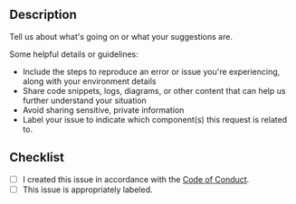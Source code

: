 
## Description

Tell us about what's going on or what your suggestions are.

Some helpful details or guidelines:

- Include the steps to reproduce an error or issue you're experiencing, along with your environment details
- Share code snippets, logs, diagrams, or other content that can help us further understand your situation
- Avoid sharing sensitive, private information
- Label your issue to indicate which component(s) this request is related to.


## Checklist
- [ ] I created this issue in accordance with the [Code of Conduct](https://github.com/GoogleCloudPlatform/public-datasets-pipelines/blob/main/CODE_OF_CONDUCT.md).
- [ ] This issue is appropriately labeled.
